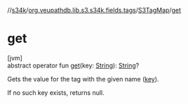//[s34k](../../../index.md)/[org.veupathdb.lib.s3.s34k.fields.tags](../index.md)/[S3TagMap](index.md)/[get](get.md)

# get

[jvm]\
abstract operator fun [get](get.md)(key: [String](https://kotlinlang.org/api/latest/jvm/stdlib/kotlin/-string/index.html)): [String](https://kotlinlang.org/api/latest/jvm/stdlib/kotlin/-string/index.html)?

Gets the value for the tag with the given name ([key](get.md)).

If no such key exists, returns null.
